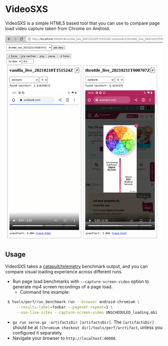 # VideoSXS

VideoSXS is a simple HTML5 based tool that you can use to compare page load video capture taken from Chrome on Android.

![sample scerenshot](https://github.com/nyaxt/videosxs/blob/main/doc/screenshot.png?raw=true)

## Usage

VideoSXS takes a [catapult/telemetry](https://chromium.googlesource.com/catapult/+/HEAD/telemetry/README.md) benchmark output, and you can compare visual loading experience across different runs.

* Run page load benchmarks with `--capture-screen-video` option to generate mp4 screen recordings of a page load.
   * Command line example:
 ```bash
  $ tools/perf/run_benchmark run --browser android-chromium \
      --results-label=foobar --pageset-repeat=1 \
      --use-live-sites --capture-screen-video UNSCHEDULED_loading.mbi
```
* `go run serve.go -artifactsDir [artifactsDir]`. The `[artifactsDir]` should be at `[Chromium checkout dir]/tools/perf/arctifact`, unless you configured it separately.
* Navigate your browser to `http://localhost:40080`.
